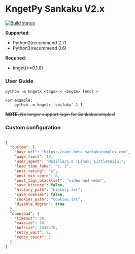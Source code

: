 # KngetPy Sankaku V2.x

[![Build status](https://ci.appveyor.com/api/projects/status/tona2atf9w5342r6/branch/master?svg=true)](https://ci.appveyor.com/project/urain39/kngetpyx/branch/master)

**Supported:**

- Python2(recommend 2.7)
- Python3(recommend 3.6)

**Required:**

- knget(>=0.1.8)

### User Guide ###

```shell
python -m kngetx <tags> < <begin> [end] >

For example:
	python -m kngetx 'seifuku' 1 1
```

~~**NOTE**: No longer support login for Sankakucomplex!~~

<!--![HolyShit!](images/a5cc28c8.jpg)-->

### Custom configuration ###

```json

{
  "custom": {
    "base_url": "https://capi-beta.sankakucomplex.com",
    "page_limit": 10,
    "user_agent": "Mozilla/5.0 (Linux; LittleKaiju)",
    "load_time_fake": "1, 2",
    "post_rating": "s",
    "post_min_score": 0,
    "post_tags_blacklist": "video mp4 webm",
    "save_history": false,
    "history_path": "history.txt",
    "save_cookies": false,
    "cookies_path": "cookies.txt",
    "disable_dbgrun": true
  },
  "download": {
    "timeout": 30,
    "maxsize": 10,
    "bufsize": 1048576,
    "retry_wait": 8,
    "retry_count": 3
  }
}
```
